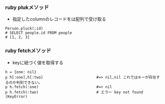### ruby plukメソッド
- 指定したcolumnのレコードをは配列で受け取る
```
Person.pluck(:id)
# SELECT people.id FROM people
# [1, 2, 3]
```
### ruby fetchメソッド
- keyに紐づく値を取得する
```
h = {one: nil}
p h[:one],h[:two]                        #=> nil,nil これではキーが存在するのか判別できない。
p h.fetch(:one)                          #=> nil
p h.fetch(:two)                          # エラー key not found (KeyError)
```

